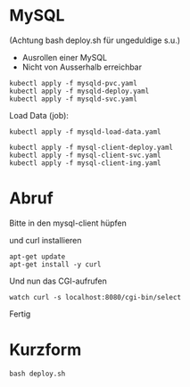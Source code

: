 # MySQL

(Achtung bash deploy.sh für ungeduldige s.u.)

* Ausrollen einer MySQL
* Nicht von Ausserhalb erreichbar


~~~
kubectl apply -f mysqld-pvc.yaml 
kubectl apply -f mysqld-deploy.yaml
kubectl apply -f mysqld-svc.yaml
~~~

Load Data (job):

~~~
kubectl apply -f mysqld-load-data.yaml
~~~


~~~
kubectl apply -f mysql-client-deploy.yaml
kubectl apply -f mysql-client-svc.yaml
kubectl apply -f mysql-client-ing.yaml
~~~

# Abruf

Bitte in den mysql-client hüpfen

und curl installieren

~~~
apt-get update
apt-get install -y curl 
~~~

Und nun das CGI-aufrufen

~~~
watch curl -s localhost:8080/cgi-bin/select
~~~

Fertig


# Kurzform

~~~
bash deploy.sh
~~~

